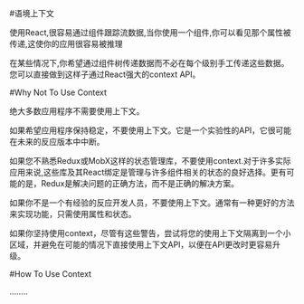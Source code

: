 #语境上下文

使用React,很容易通过组件跟踪流数据,当你使用一个组件,你可以看见那个属性被传递,这使你的应用很容易被推理

在某些情况下,你希望通过组件树传递数据而不必在每个级别手工传递这些数据。您可以直接做到这样子通过React强大的context API。

#Why Not To Use Context

绝大多数应用程序不需要使用上下文。

如果希望应用程序保持稳定，不要使用上下文。它是一个实验性的API，它很可能在未来的反应版本中中断。

如果您不熟悉Redux或MobX这样的状态管理库，不要使用context.对于许多实际应用来说,这些库及其React绑定是管理与许多组件相关的状态的良好选择。更有可能的是，Redux是解决问题的正确方法，而不是正确的解决方案。

如果你不是一个有经验的反应开发人员，不要使用上下文。通常有一种更好的方法来实现功能，只需使用属性和状态。

如果你坚持使用context，尽管有这些警告，尝试将您的使用上下文隔离到一个小区域，并避免在可能的情况下直接使用上下文API，以便在API更改时更容易升级。

#How To Use Context

........